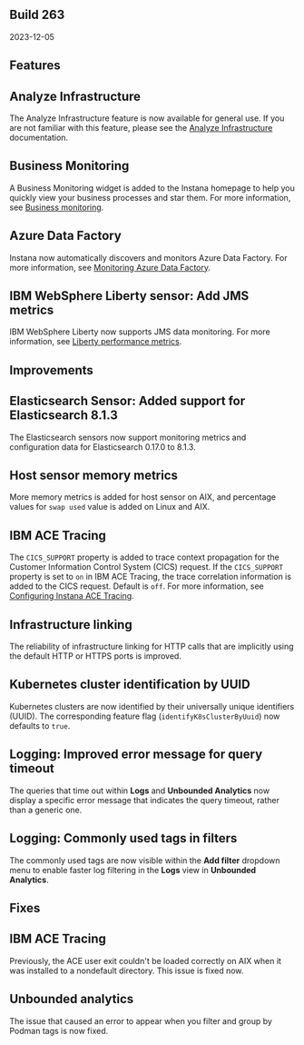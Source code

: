 ## Build 263

2023-12-05

## Features

## Analyze Infrastructure

The Analyze Infrastructure feature is now available for general use. If you are not familiar with this feature, please see the [Analyze Infrastructure](https://github.ibm.com/instana/docs/blob/main/src/pages/analyze_infrastructure/index.md) documentation.

## Business Monitoring

A Business Monitoring widget is added to the Instana homepage to help you quickly view your business processes and star them. For more information, see [Business monitoring](https://github.ibm.com/instana/docs/blob/main/src/pages/business_monitoring/index.md).

## Azure Data Factory

Instana now automatically discovers and monitors Azure Data Factory. For more information, see [Monitoring Azure Data Factory](https://github.ibm.com/instana/docs/blob/main/src/pages/ecosystem/azure-datafactory/index.md).

## IBM WebSphere Liberty sensor: Add JMS metrics

IBM WebSphere Liberty now supports JMS data monitoring. For more information, see [Liberty performance metrics](https://github.ibm.com/instana/docs/blob/main/src/pages/ecosystem/websphere-liberty/index.md#performance-metrics).

## Improvements

## Elasticsearch Sensor: Added support for Elasticsearch 8.1.3

The Elasticsearch sensors now support monitoring metrics and configuration data for Elasticsearch 0.17.0 to 8.1.3.

## Host sensor memory metrics

More memory metrics is added for host sensor on AIX, and percentage values for `swap used` value is added on Linux and AIX.

## IBM ACE Tracing

The `CICS_SUPPORT` property is added to trace context propagation for the Customer Information Control System (CICS) request. If the `CICS_SUPPORT` property is set to `on` in IBM ACE Tracing, the trace correlation information is added to the CICS request. Default is `off`. For more information, see [Configuring Instana ACE Tracing](https://github.ibm.com/instana/docs/blob/main/src/pages/ecosystem/ace/index.md#configuring-instana-ace-tracing).

## Infrastructure linking

The reliability of infrastructure linking for HTTP calls that are implicitly using the default HTTP or HTTPS ports is improved.

## Kubernetes cluster identification by UUID

Kubernetes clusters are now identified by their universally unique identifiers (UUID). The corresponding feature flag (`identifyK8sClusterByUuid`) now defaults to `true`. 

## Logging: Improved error message for query timeout

The queries that time out within **Logs** and **Unbounded Analytics** now display a specific error message that indicates the query timeout, rather than a generic one.

## Logging: Commonly used tags in filters

The commonly used tags are now visible within the **Add filter** dropdown menu to enable faster log filtering in the **Logs** view in **Unbounded Analytics**.

## Fixes

## IBM ACE Tracing

Previously, the ACE user exit couldn't be loaded correctly on AIX when it was installed to a nondefault directory. This issue is fixed now.

## Unbounded analytics

The issue that caused an error to appear when you filter and group by Podman tags is now fixed.